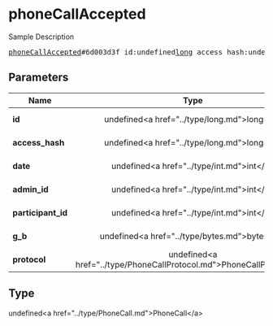# phoneCallAccepted

Sample Description

<pre>
<a href="../constructor/phoneCallAccepted.md">phoneCallAccepted</a>#6d003d3f id:undefined<a href="../type/long.md">long</a> access_hash:undefined<a href="../type/long.md">long</a> date:undefined<a href="../type/int.md">int</a> admin_id:undefined<a href="../type/int.md">int</a> participant_id:undefined<a href="../type/int.md">int</a> g_b:undefined<a href="../type/bytes.md">bytes</a> protocol:undefined<a href="../type/PhoneCallProtocol.md">PhoneCallProtocol</a> = undefined<a href="../type/PhoneCall.md">PhoneCall</a>;
</pre>

## Parameters

| Name | Type | Description |
|------|:----:|-------------|
| **id** | undefined&lt;a href=&#34;../type/long.md&#34;&gt;long&lt;/a&gt; | Param description |
| **access_hash** | undefined&lt;a href=&#34;../type/long.md&#34;&gt;long&lt;/a&gt; | Param description |
| **date** | undefined&lt;a href=&#34;../type/int.md&#34;&gt;int&lt;/a&gt; | Param description |
| **admin_id** | undefined&lt;a href=&#34;../type/int.md&#34;&gt;int&lt;/a&gt; | Param description |
| **participant_id** | undefined&lt;a href=&#34;../type/int.md&#34;&gt;int&lt;/a&gt; | Param description |
| **g_b** | undefined&lt;a href=&#34;../type/bytes.md&#34;&gt;bytes&lt;/a&gt; | Param description |
| **protocol** | undefined&lt;a href=&#34;../type/PhoneCallProtocol.md&#34;&gt;PhoneCallProtocol&lt;/a&gt; | Param description |

## Type

undefined&lt;a href=&#34;../type/PhoneCall.md&#34;&gt;PhoneCall&lt;/a&gt;
